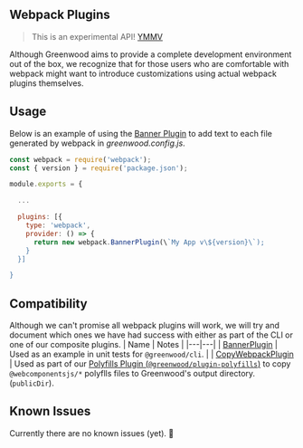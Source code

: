 ## Webpack Plugins

> This is an experimental API! [YMMV](http://onlineslangdictionary.com/meaning-definition-of/your-mileage-may-vary)

Although Greenwood aims to provide a complete development environment out of the box, we recognize that for those users who are comfortable with webpack might want to introduce customizations using actual webpack plugins themselves.


## Usage
Below is an example of using the [Banner Plugin](https://webpack.js.org/plugins/banner-plugin/) to add text to each file generated by webpack in _greenwood.config.js_.

```js
const webpack = require('webpack');
const { version } = require('package.json');

module.exports = {

  ...

  plugins: [{
    type: 'webpack',
    provider: () => {
      return new webpack.BannerPlugin(\`My App v\${version}\`);
    }
  }]

}
```

## Compatibility
Although we can't promise all webpack plugins will work, we will try and document which ones we have had success with either as part of the CLI or one of our composite plugins.
| Name  | Notes  |
|---|---|
| [BannerPlugin](https://webpack.js.org/plugins/banner-plugin/) | Used as an example in unit tests for `@greenwood/cli`. |
| [CopyWebpackPlugin](https://github.com/webpack-contrib/copy-webpack-plugin/) | Used as part of our [Polyfills Plugin (`@greenwood/plugin-polyfills`)](https://github.com/ProjectEvergreen/greenwood/tree/master/packages/plugin-polyfills) to copy `@webcomponentsjs/*` polyflls files to Greenwood's output directory. (`publicDir`).


## Known Issues
Currently there are no known issues (yet).  🤞